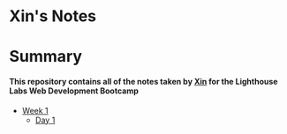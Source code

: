 # Xin's Notes

# Summary

#### This repository contains all of the notes taken by [Xin](https://github.com/wx9529) for the Lighthouse Labs Web Development Bootcamp

* [Week 1](/Week_1)
  * [Day 1](/Week_1/Day_1)
